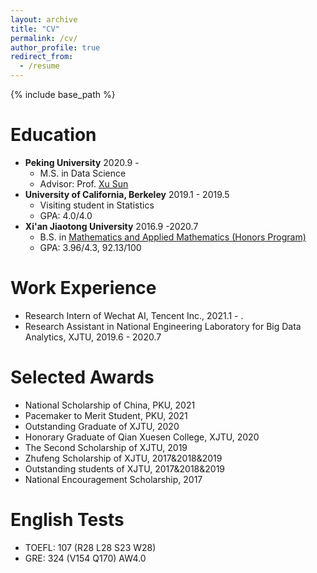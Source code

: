 ```yaml
---
layout: archive
title: "CV"
permalink: /cv/
author_profile: true
redirect_from:
  - /resume
---
```


{% include base_path %}

Education
======
* **Peking University**  2020.9 -  
    * M.S. in Data Science  
    * Advisor: Prof. [Xu Sun](http://xusun.org)  
* **University of California, Berkeley**  2019.1 - 2019.5   
    * Visiting student in Statistics  
    * GPA: 4.0/4.0  
* **Xi'an Jiaotong University**  2016.9 -2020.7   
    * B.S. in [Mathematics and Applied Mathematics (Honors Program)](http://bjb.xjtu.edu.cn/info/1071/2192.htm)   
    * GPA: 3.96/4.3, 92.13/100  


Work Experience
======
* Research Intern of Wechat AI, Tencent Inc., 2021.1 - .
* Research Assistant in National Engineering Laboratory for Big Data Analytics, XJTU, 2019.6 - 2020.7
 
Selected Awards 
======
* National Scholarship of China, PKU, 2021
* Pacemaker to Merit Student, PKU, 2021
* Outstanding Graduate of XJTU, 2020
* Honorary Graduate of Qian Xuesen College, XJTU, 2020
* The Second Scholarship of XJTU, 2019
* Zhufeng Scholarship of XJTU, 2017&2018&2019
* Outstanding students of XJTU, 2017&2018&2019
* National Encouragement Scholarship, 2017
  
English Tests
======
* TOEFL: 107 (R28 L28 S23 W28)
* GRE: 324 (V154 Q170) AW4.0

